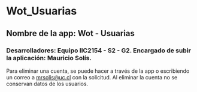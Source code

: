 # Wot_Usuarias
## Nombre de la app: Wot - Usuarias
### Desarrolladores: Equipo IIC2154 - S2 - G2. Encargado de subir la aplicación: Mauricio Solís.

Para eliminar una cuenta, se puede hacer a través de la app o escribiendo un correo a mrsolis@uc.cl con la solicitud. Al eliminar la cuenta no se conservan datos de los usuarios.
